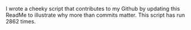 I wrote a cheeky script that contributes to my Github by updating this ReadMe to illustrate why more than commits matter. This script has run 2862 times.